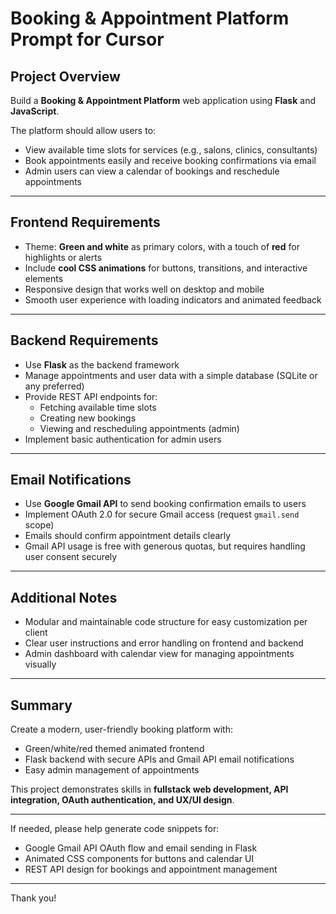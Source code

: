 # Booking & Appointment Platform Prompt for Cursor

## Project Overview

Build a **Booking & Appointment Platform** web application using **Flask** and **JavaScript**.

The platform should allow users to:

- View available time slots for services (e.g., salons, clinics, consultants)
- Book appointments easily and receive booking confirmations via email
- Admin users can view a calendar of bookings and reschedule appointments

---

## Frontend Requirements

- Theme: **Green and white** as primary colors, with a touch of **red** for highlights or alerts
- Include **cool CSS animations** for buttons, transitions, and interactive elements
- Responsive design that works well on desktop and mobile
- Smooth user experience with loading indicators and animated feedback

---

## Backend Requirements

- Use **Flask** as the backend framework
- Manage appointments and user data with a simple database (SQLite or any preferred)
- Provide REST API endpoints for:
  - Fetching available time slots
  - Creating new bookings
  - Viewing and rescheduling appointments (admin)
- Implement basic authentication for admin users

---

## Email Notifications

- Use **Google Gmail API** to send booking confirmation emails to users
- Implement OAuth 2.0 for secure Gmail access (request `gmail.send` scope)
- Emails should confirm appointment details clearly
- Gmail API usage is free with generous quotas, but requires handling user consent securely

---

## Additional Notes

- Modular and maintainable code structure for easy customization per client
- Clear user instructions and error handling on frontend and backend
- Admin dashboard with calendar view for managing appointments visually

---

## Summary

Create a modern, user-friendly booking platform with:

- Green/white/red themed animated frontend  
- Flask backend with secure APIs and Gmail API email notifications  
- Easy admin management of appointments  

This project demonstrates skills in **fullstack web development, API integration, OAuth authentication, and UX/UI design**.

---

If needed, please help generate code snippets for:

- Google Gmail API OAuth flow and email sending in Flask  
- Animated CSS components for buttons and calendar UI  
- REST API design for bookings and appointment management

---

Thank you!

